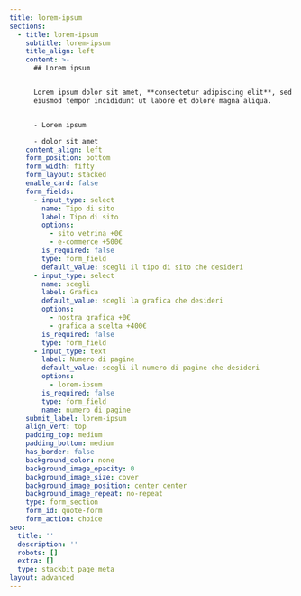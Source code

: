 ```yaml
---
title: lorem-ipsum
sections:
  - title: lorem-ipsum
    subtitle: lorem-ipsum
    title_align: left
    content: >-
      ## Lorem ipsum


      Lorem ipsum dolor sit amet, **consectetur adipiscing elit**, sed do
      eiusmod tempor incididunt ut labore et dolore magna aliqua.


      - Lorem ipsum

      - dolor sit amet
    content_align: left
    form_position: bottom
    form_width: fifty
    form_layout: stacked
    enable_card: false
    form_fields:
      - input_type: select
        name: Tipo di sito
        label: Tipo di sito
        options:
          - sito vetrina +0€
          - e-commerce +500€
        is_required: false
        type: form_field
        default_value: scegli il tipo di sito che desideri
      - input_type: select
        name: scegli
        label: Grafica
        default_value: scegli la grafica che desideri
        options:
          - nostra grafica +0€
          - grafica a scelta +400€
        is_required: false
        type: form_field
      - input_type: text
        label: Numero di pagine
        default_value: scegli il numero di pagine che desideri
        options:
          - lorem-ipsum
        is_required: false
        type: form_field
        name: numero di pagine
    submit_label: lorem-ipsum
    align_vert: top
    padding_top: medium
    padding_bottom: medium
    has_border: false
    background_color: none
    background_image_opacity: 0
    background_image_size: cover
    background_image_position: center center
    background_image_repeat: no-repeat
    type: form_section
    form_id: quote-form
    form_action: choice
seo:
  title: ''
  description: ''
  robots: []
  extra: []
  type: stackbit_page_meta
layout: advanced
---
```

